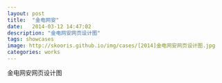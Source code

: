 ```yaml
---
layout: post
title:  "金电网安"
date:   2014-03-12 14:47:02
description: "金电网安网页设计图"
tags: showcases
image: http://skooris.github.io/img/cases/[2014]金电网安网页设计图.jpg
categories: works
---
```

金电网安网页设计图

